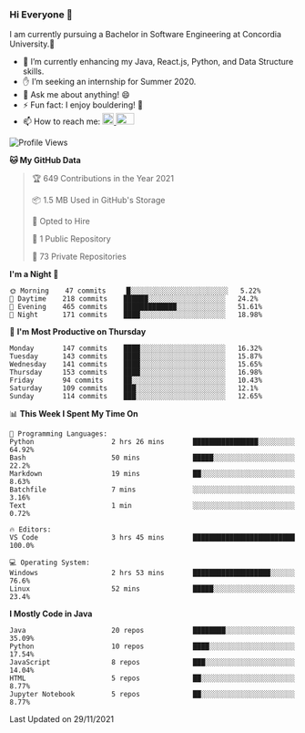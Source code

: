 ### Hi Everyone 👋
I am currently pursuing a Bachelor in Software Engineering at Concordia University.🏫

- 🌱 I’m currently enhancing my Java, React.js, Python, and Data Structure skills.
- ✋ I’m seeking an internship for Summer 2020.
- 💬 Ask me about anything! 😄
- ⚡ Fun fact: I enjoy bouldering! 🧗‍
- 📫 How to reach me: <a href="https://www.linkedin.com/in/siu-tong-ye/" target="_blank"> <img width="20px" width="32" src="https://cdn.jsdelivr.net/npm/simple-icons@v3/icons/linkedin.svg" /> </a> <a href="mailto:SiuTongYe@gmail.com" target="_blank"> <img height="20" width="32" src="https://cdn.jsdelivr.net/npm/simple-icons@v3/icons/gmail.svg" /> </a>

<!--START_SECTION:waka-->
![Profile Views](http://img.shields.io/badge/Profile%20Views-1-blue)

**🐱 My GitHub Data** 

> 🏆 649 Contributions in the Year 2021
 > 
> 📦 1.5 MB Used in GitHub's Storage 
 > 
> 💼 Opted to Hire
 > 
> 📜 1 Public Repository 
 > 
> 🔑 73 Private Repositories  
 > 
**I'm a Night 🦉** 

```text
🌞 Morning    47 commits     █░░░░░░░░░░░░░░░░░░░░░░░░   5.22% 
🌆 Daytime    218 commits    ██████░░░░░░░░░░░░░░░░░░░   24.2% 
🌃 Evening    465 commits    █████████████░░░░░░░░░░░░   51.61% 
🌙 Night      171 commits    ████░░░░░░░░░░░░░░░░░░░░░   18.98%

```
📅 **I'm Most Productive on Thursday** 

```text
Monday       147 commits    ████░░░░░░░░░░░░░░░░░░░░░   16.32% 
Tuesday      143 commits    ████░░░░░░░░░░░░░░░░░░░░░   15.87% 
Wednesday    141 commits    ████░░░░░░░░░░░░░░░░░░░░░   15.65% 
Thursday     153 commits    ████░░░░░░░░░░░░░░░░░░░░░   16.98% 
Friday       94 commits     ██░░░░░░░░░░░░░░░░░░░░░░░   10.43% 
Saturday     109 commits    ███░░░░░░░░░░░░░░░░░░░░░░   12.1% 
Sunday       114 commits    ███░░░░░░░░░░░░░░░░░░░░░░   12.65%

```


📊 **This Week I Spent My Time On** 

```text
💬 Programming Languages: 
Python                   2 hrs 26 mins       ████████████████░░░░░░░░░   64.92% 
Bash                     50 mins             █████░░░░░░░░░░░░░░░░░░░░   22.2% 
Markdown                 19 mins             ██░░░░░░░░░░░░░░░░░░░░░░░   8.63% 
Batchfile                7 mins              ░░░░░░░░░░░░░░░░░░░░░░░░░   3.16% 
Text                     1 min               ░░░░░░░░░░░░░░░░░░░░░░░░░   0.72%

🔥 Editors: 
VS Code                  3 hrs 45 mins       █████████████████████████   100.0%

💻 Operating System: 
Windows                  2 hrs 53 mins       ███████████████████░░░░░░   76.6% 
Linux                    52 mins             █████░░░░░░░░░░░░░░░░░░░░   23.4%

```

**I Mostly Code in Java** 

```text
Java                     20 repos            ████████░░░░░░░░░░░░░░░░░   35.09% 
Python                   10 repos            ████░░░░░░░░░░░░░░░░░░░░░   17.54% 
JavaScript               8 repos             ███░░░░░░░░░░░░░░░░░░░░░░   14.04% 
HTML                     5 repos             ██░░░░░░░░░░░░░░░░░░░░░░░   8.77% 
Jupyter Notebook         5 repos             ██░░░░░░░░░░░░░░░░░░░░░░░   8.77%

```



 Last Updated on 29/11/2021
<!--END_SECTION:waka-->
